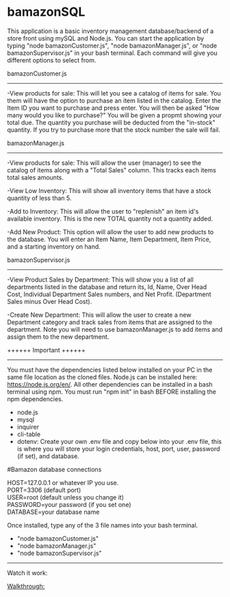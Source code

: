 # bamazonSQL

This application is a basic inventory management database/backend of a store front using mySQL and Node.js.  You can start the application by typing "node bamazonCustomer.js", "node bamazonManager.js", or "node bamazonSupervisor.js" in your bash terminal.  Each command will give you different options to select from.

bamazonCustomer.js
*******************************************************************************
-View products for sale:
    This will let you see a catalog of items for sale.  You them will have the option to purchase an item listed in the catalog.  Enter the Item ID you want to purchase and press enter.  You will then be asked "How many would you like to purchase?"  You will be given a propmt showing your total due.  The quantity you purchase will be deducted from the "in-stock" quantity.  If you try to purchase more that the stock number the sale will fail.

bamazonManager.js
*******************************************************************************
-View products for sale:
    This will allow the user (manager) to see the catalog of items along with a "Total Sales" column.  This tracks each items total sales amounts.  

-View Low Inventory:
    This will show all inventory items that have a stock quantity of less than 5.

-Add to Inventory:
    This will allow the user to "replenish" an item id's available inventory.  This is the new TOTAL quantity not a quantity added.

-Add New Product:
    This option will allow the user to add new products to the database.  You will enter an Item Name, Item Department, Item Price, and a starting inventory on hand.

bamazonSupervisor.js
*******************************************************************************
-View Product Sales by Department:
    This will show you a list of all departments listed in the database and return its, Id, Name, Over Head Cost, Individual Department Sales numbers, and Net Profit. (Department Sales minus Over Head Cost).

-Create New Department:
    This will allow the user to create a new Department category and track sales from items that are assigned to the department.  Note you will need to use bamazonManager.js to add items and assign them to the new department.

++++++ Important ++++++
*******************************************************************************
You must have the dependencies listed below installed on your PC in the same file location as the cloned files.  Node.js can be installed here: https://node.js.org/en/.  All other dependencies can be installed in a bash terminal using npm.  You must run "npm init" in bash BEFORE installing the npm dependencies.

* node.js
* mysql
* inquirer
* cli-table
* dotenv: Create your own .env file and copy below into your .env file, this is where you will store your login credentials, host, port, user, password (if set), and database.

#Bamazon database connections

HOST=127.0.0.1 or whatever IP you use.
<br>
PORT=3306 (default port)
<br>
USER=root (default unless you change it)
<br>
PASSWORD=your password (if you set one)
<br>
DATABASE=your database name

Once installed, type any of the 3 file names into your bash terminal.
* "node bamazonCustomer.js"
* "node bamazonManager.js"
* "node bamazonSupervisor.js"

********************************************************************************
Watch it work:
<br>
<a href ="placeholder" alt="placeholder" width="650" height="377">

Walkthrough:
<br>
